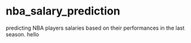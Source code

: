 # nba_salary_prediction
predicting NBA players salaries based on their performances in the last season.
hello
